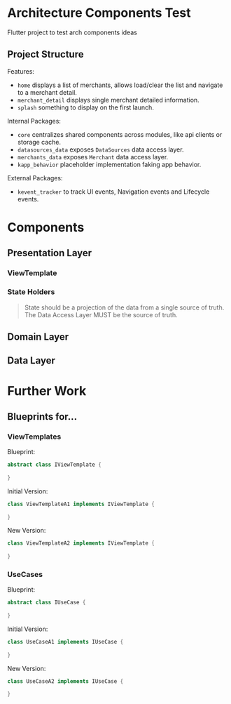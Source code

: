 # Architecture Components Test

Flutter project to test arch components ideas

## Project Structure

Features:
- `home` displays a list of merchants, allows load/clear the list and navigate to a merchant detail.
- `merchant_detail` displays single merchant detailed information.
- `splash` something to display on the first launch.

Internal Packages:
- `core` centralizes shared components across modules, like api clients or storage cache.
- `datasources_data` exposes `DataSources` data access layer.
- `merchants_data` exposes `Merchant` data access layer.
- `kapp_behavior` placeholder implementation faking app behavior.

External Packages:
- `kevent_tracker` to track UI events, Navigation events and Lifecycle events.

# Components

## Presentation Layer 

### ViewTemplate

### State Holders

> State should be a projection of the data from a single source of truth. 
> The Data Access Layer MUST be the source of truth.

## Domain Layer

## Data Layer

# Further Work

## Blueprints for...

### ViewTemplates

Blueprint:
```dart
abstract class IViewTemplate {
  
}
```

Initial Version:
```dart
class ViewTemplateA1 implements IViewTemplate {
  
}
```

New Version:
```dart
class ViewTemplateA2 implements IViewTemplate {
  
}
```

### UseCases

Blueprint:
```dart
abstract class IUseCase {
  
}
```

Initial Version:
```dart
class UseCaseA1 implements IUseCase {
  
}
```

New Version:
```dart
class UseCaseA2 implements IUseCase {
  
}
```
